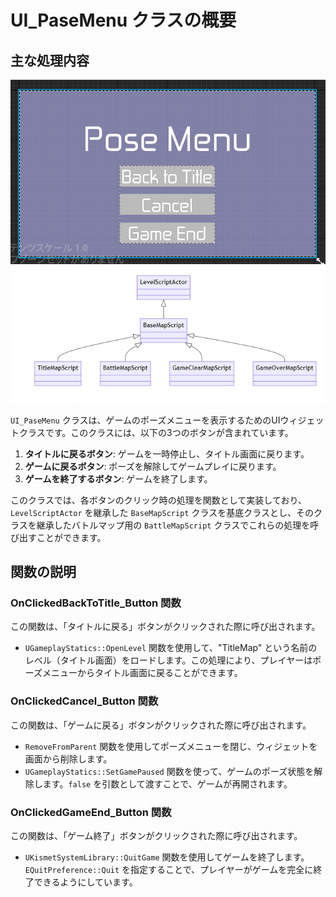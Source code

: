 # UI_PaseMenu クラスの概要

## 主な処理内容

![UI_PauseMenu](Images/UI_PauseMenu.png)  
![Level_ClassDiagrams](Images/Level_ClassDiagrams.png)

`UI_PaseMenu` クラスは、ゲームのポーズメニューを表示するためのUIウィジェットクラスです。このクラスには、以下の3つのボタンが含まれています。

1. **タイトルに戻るボタン**: ゲームを一時停止し、タイトル画面に戻ります。
2. **ゲームに戻るボタン**: ポーズを解除してゲームプレイに戻ります。
3. **ゲームを終了するボタン**: ゲームを終了します。

このクラスでは、各ボタンのクリック時の処理を関数として実装しており、`LevelScriptActor` を継承した `BaseMapScript` クラスを基底クラスとし、そのクラスを継承したバトルマップ用の ``BattleMapScript`` クラスでこれらの処理を呼び出すことができます。

## 関数の説明

### OnClickedBackToTitle_Button 関数

この関数は、「タイトルに戻る」ボタンがクリックされた際に呼び出されます。

- `UGameplayStatics::OpenLevel` 関数を使用して、"TitleMap" という名前のレベル（タイトル画面）をロードします。この処理により、プレイヤーはポーズメニューからタイトル画面に戻ることができます。

### OnClickedCancel_Button 関数

この関数は、「ゲームに戻る」ボタンがクリックされた際に呼び出されます。

- `RemoveFromParent` 関数を使用してポーズメニューを閉じ、ウィジェットを画面から削除します。
- `UGameplayStatics::SetGamePaused` 関数を使って、ゲームのポーズ状態を解除します。`false` を引数として渡すことで、ゲームが再開されます。

### OnClickedGameEnd_Button 関数

この関数は、「ゲーム終了」ボタンがクリックされた際に呼び出されます。

- `UKismetSystemLibrary::QuitGame` 関数を使用してゲームを終了します。`EQuitPreference::Quit` を指定することで、プレイヤーがゲームを完全に終了できるようにしています。
